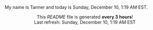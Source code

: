 My name is Tanner and today is Sunday, December 10, 1:19 AM EST.

<p align="center">This <i>README</i> file is generated <b>every 3 hours</b>!</br>Last refresh: Sunday, December 10, 1:19 AM EST<br /></p>

